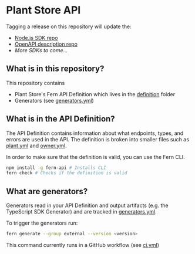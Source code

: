 # Plant Store API

Tagging a release on this repository will update the:

- [Node.js SDK repo](https://github.com/fern-plantstore/plantstore-node)
- [OpenAPI description repo](https://github.com/fern-plantstore/plantstore-openapi)
- _More SDKs to come..._

## What is in this repository?

This repository contains

- Plant Store's Fern API Definition which lives in the [definition](./fern/api/definition/) folder
- Generators (see [generators.yml](./fern/api/generators.yml))

## What is in the API Definition?

The API Definition contains information about what endpoints, types, and errors are used in the API. The definition is broken into smaller files such as [plant.yml](fern/api/definition/plant.yml) and [owner.yml](fern/api/definition/owner.yml).

In order to make sure that the definition is valid, you can use the Fern CLI.

```bash
npm install -g fern-api # Installs CLI
fern check # Checks if the definition is valid
```

## What are generators?

Generators read in your API Definition and output artifacts (e.g. the TypeScript SDK Generator) and are tracked in [generators.yml](./fern/api/generators.yml).

To trigger the generators run:

```bash
fern generate --group external --version <version>
```

This command currently runs in a GitHub workflow (see [ci.yml](.github/workflows/ci.yml#L32))
